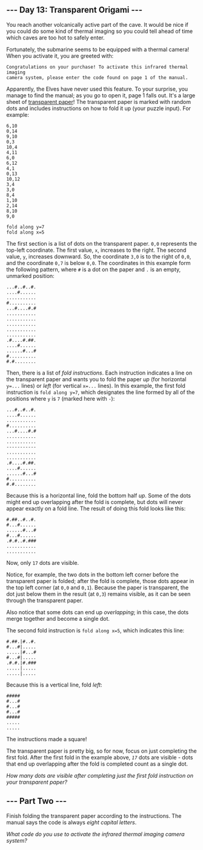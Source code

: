 ## --- Day 13: Transparent Origami --- ##

You reach another volcanically active part of the cave. It would be
nice if you could do some kind of thermal imaging so you could tell
ahead of time which caves are too hot to safely enter.

Fortunately, the submarine seems to be equipped with a thermal camera!
When you activate it, you are greeted with:

    Congratulations on your purchase! To activate this infrared thermal imaging
    camera system, please enter the code found on page 1 of the manual.

Apparently, the Elves have never used this feature. To your surprise,
you manage to find the manual; as you go to open it, page 1 falls out.
It's a large sheet of [transparent paper](https://en.wikipedia.org/wiki/Transparency_(projection))!
The transparent paper is marked with random dots and includes
instructions on how to fold it up (your puzzle input). For example:

    6,10
    0,14
    9,10
    0,3
    10,4
    4,11
    6,0
    6,12
    4,1
    0,13
    10,12
    3,4
    3,0
    8,4
    1,10
    2,14
    8,10
    9,0
    
    fold along y=7
    fold along x=5

The first section is a list of dots on the transparent paper. `0,0`
represents the top-left coordinate. The first value, `x`, increases to
the right. The second value, `y`, increases downward. So, the
coordinate `3,0` is to the right of `0,0`, and the coordinate `0,7` is
below `0,0`. The coordinates in this example form the following
pattern, where `#` is a dot on the paper and `.` is an empty, unmarked
position:

    ...#..#..#.
    ....#......
    ...........
    #..........
    ...#....#.#
    ...........
    ...........
    ...........
    ...........
    ...........
    .#....#.##.
    ....#......
    ......#...#
    #..........
    #.#........

Then, there is a list of *fold instructions*. Each instruction
indicates a line on the transparent paper and wants you to fold the
paper *up* (for horizontal `y=...` lines) or *left* (for vertical `x=...`
lines). In this example, the first fold instruction is `fold along y=7`,
which designates the line formed by all of the positions where `y` is `7`
(marked here with `-`):

    ...#..#..#.
    ....#......
    ...........
    #..........
    ...#....#.#
    ...........
    ...........
    -----------
    ...........
    ...........
    .#....#.##.
    ....#......
    ......#...#
    #..........
    #.#........

Because this is a horizontal line, fold the bottom half *up*. Some of
the dots might end up overlapping after the fold is complete, but dots
will never appear exactly on a fold line. The result of doing this fold
looks like this:

    #.##..#..#.
    #...#......
    ......#...#
    #...#......
    .#.#..#.###
    ...........
    ...........

Now, only `17` dots are visible.

Notice, for example, the two dots in the bottom left corner before the
transparent paper is folded; after the fold is complete, those dots
appear in the top left corner (at `0,0` and `0,1`). Because the paper
is transparent, the dot just below them in the result (at `0,3`)
remains visible, as it can be seen through the transparent paper.

Also notice that some dots can end up *overlapping*; in this case, the
dots merge together and become a single dot.

The second fold instruction is `fold along x=5`, which indicates this
line:

    #.##.|#..#.
    #...#|.....
    .....|#...#
    #...#|.....
    .#.#.|#.###
    .....|.....
    .....|.....

Because this is a vertical line, fold *left*:

    #####
    #...#
    #...#
    #...#
    #####
    .....
    .....

The instructions made a square!

The transparent paper is pretty big, so for now, focus on just
completing the first fold. After the first fold in the example above, *`17`*
dots are visible - dots that end up overlapping after the fold is
completed count as a single dot.

*How many dots are visible after completing just the first fold
instruction on your transparent paper?*

## --- Part Two --- ##

Finish folding the transparent paper according to the instructions. The
manual says the code is always *eight capital letters*.

*What code do you use to activate the infrared thermal imaging camera
system?*
